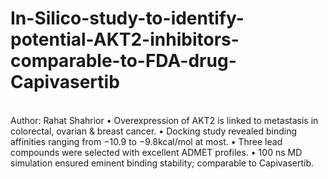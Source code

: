# In-Silico-study-to-identify-potential-AKT2-inhibitors-comparable-to-FDA-drug-Capivasertib
<br>
Author: Rahat Shahrior
• Overexpression of AKT2 is linked to metastasis in colorectal, ovarian & breast cancer.
• Docking study revealed binding affinities ranging from −10.9 to −9.8kcal/mol at most.
• Three lead compounds were selected with excellent ADMET profiles.
• 100 ns MD simulation ensured eminent binding stability; comparable to Capivasertib.
